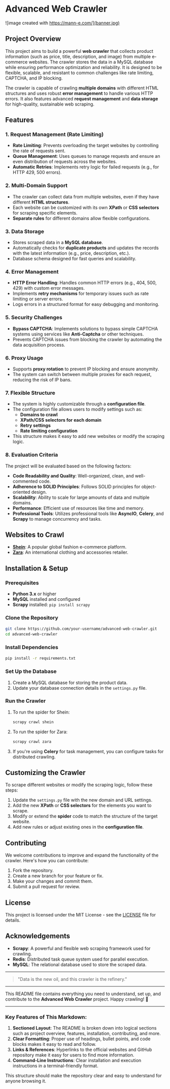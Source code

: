 # Advanced Web Crawler

![image created with https://mann-e.com/](banner.jpg)

## Project Overview

This project aims to build a powerful **web crawler** that collects product information (such as price, title, description, and image) from multiple e-commerce websites. The crawler stores the data in a MySQL database while ensuring performance optimization and reliability. It is designed to be flexible, scalable, and resistant to common challenges like rate limiting, CAPTCHA, and IP blocking.

The crawler is capable of crawling **multiple domains** with different HTML structures and uses robust **error management** to handle various HTTP errors. It also features advanced **request management** and **data storage** for high-quality, sustainable web scraping.

## Features

### 1. Request Management (Rate Limiting)
   - **Rate Limiting**: Prevents overloading the target websites by controlling the rate of requests sent.
   - **Queue Management**: Uses queues to manage requests and ensure an even distribution of requests across the websites.
   - **Automatic Retries**: Implements retry logic for failed requests (e.g., for HTTP 429, 500 errors).
   
### 2. Multi-Domain Support
   - The crawler can collect data from multiple websites, even if they have different **HTML structures**.
   - Each website can be customized with its own **XPath** or **CSS selectors** for scraping specific elements.
   - **Separate rules** for different domains allow flexible configurations.

### 3. Data Storage
   - Stores scraped data in a **MySQL database**.
   - Automatically checks for **duplicate products** and updates the records with the latest information (e.g., price, description, etc.).
   - Database schema designed for fast queries and scalability.

### 4. Error Management
   - **HTTP Error Handling**: Handles common HTTP errors (e.g., 404, 500, 429) with custom error messages.
   - Implements **retry mechanisms** for temporary issues such as rate limiting or server errors.
   - Logs errors in a structured format for easy debugging and monitoring.

### 5. Security Challenges
   - **Bypass CAPTCHA**: Implements solutions to bypass simple CAPTCHA systems using services like **Anti-Captcha** or other techniques.
   - Prevents CAPTCHA issues from blocking the crawler by automating the data acquisition process.

### 6. Proxy Usage
   - Supports **proxy rotation** to prevent IP blocking and ensure anonymity.
   - The system can switch between multiple proxies for each request, reducing the risk of IP bans.

### 7. Flexible Structure
   - The system is highly customizable through a **configuration file**.
   - The configuration file allows users to modify settings such as:
     - **Domains to crawl**
     - **XPath/CSS selectors for each domain**
     - **Retry settings**
     - **Rate limiting configuration**
   - This structure makes it easy to add new websites or modify the scraping logic.

### 8. Evaluation Criteria
   The project will be evaluated based on the following factors:
   - **Code Readability and Quality**: Well-organized, clean, and well-commented code.
   - **Adherence to SOLID Principles**: Follows SOLID principles for object-oriented design.
   - **Scalability**: Ability to scale for large amounts of data and multiple domains.
   - **Performance**: Efficient use of resources like time and memory.
   - **Professional Tools**: Utilizes professional tools like **AsyncIO**, **Celery**, and **Scrapy** to manage concurrency and tasks.

## Websites to Crawl

- **[Shein](https://www.shein.com)**: A popular global fashion e-commerce platform.
- **[Zara](https://www.zara.com)**: An international clothing and accessories retailer.

## Installation & Setup

### Prerequisites

- **Python 3.x** or higher
- **MySQL** installed and configured
- **Scrapy** installed: `pip install scrapy`


### Clone the Repository

```bash
git clone https://github.com/your-username/advanced-web-crawler.git
cd advanced-web-crawler
```

### Install Dependencies

```bash
pip install -r requirements.txt
```

### Set Up the Database

1. Create a MySQL database for storing the product data.
2. Update your database connection details in the `settings.py` file.

### Run the Crawler

1. To run the spider for Shein:

   ```bash
   scrapy crawl shein
   ```

2. To run the spider for Zara:

   ```bash
   scrapy crawl zara
   ```

3. If you're using **Celery** for task management, you can configure tasks for distributed crawling.

## Customizing the Crawler

To scrape different websites or modify the scraping logic, follow these steps:

1. Update the `settings.py` file with the new domain and URL settings.
2. Add the new **XPath** or **CSS selectors** for the elements you want to scrape.
3. Modify or extend the **spider** code to match the structure of the target website.
4. Add new rules or adjust existing ones in the **configuration file**.

## Contributing

We welcome contributions to improve and expand the functionality of the crawler. Here's how you can contribute:

1. Fork the repository.
2. Create a new branch for your feature or fix.
3. Make your changes and commit them.
4. Submit a pull request for review.

## License

This project is licensed under the MIT License - see the [LICENSE](LICENSE) file for details.

## Acknowledgements

- **Scrapy**: A powerful and flexible web scraping framework used for crawling.
- **Redis**: Distributed task queue system used for parallel execution.
- **MySQL**: The relational database used to store the scraped data.

---

> "Data is the new oil, and this crawler is the refinery."

---

This README file contains everything you need to understand, set up, and contribute to the **Advanced Web Crawler** project. Happy crawling! 🚀


---

### Key Features of This Markdown:

1. **Sectioned Layout**: The README is broken down into logical sections such as project overview, features, installation, contributing, and more.
2. **Clear Formatting**: Proper use of headings, bullet points, and code blocks makes it easy to read and follow.
3. **Links & References**: Hyperlinks to the official websites and GitHub repository make it easy for users to find more information.
4. **Command-Line Instructions**: Clear installation and execution instructions in a terminal-friendly format.

This structure should make the repository clear and easy to understand for anyone browsing it.
